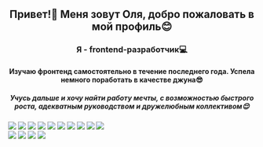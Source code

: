 <h2 align="center">Привет!👋 Меня зовут Оля, добро пожаловать в мой профиль😊
<h3 align="center">Я - frontend-разработчик💻</h3>
 <div><h4 align="center">Изучаю фронтенд самостоятельно в течение последнего года. Успела немного поработать в качестве джуна😎</h4> </div>
<div><h5 align="center"> Учусь дальше и хочу найти работу мечты, с возможностью быстрого роста, адекватным руководством и дружелюбным коллективом😌</h5></div>
<div display='flex'>
 <img src="https://img.shields.io/badge/html5-%23E34F26.svg?style=for-the-badge&logo=html5&logoColor=white"/>
 <img src="https://img.shields.io/badge/javascript-%23323330.svg?style=for-the-badge&logo=javascript&logoColor=%23F7DF1E"/>
 <img src="https://img.shields.io/badge/react-%2320232a.svg?style=for-the-badge&logo=react&logoColor=%2361DAFB"/>
 <img src="https://img.shields.io/badge/vuejs-%2335495e.svg?style=for-the-badge&logo=vuedotjs&logoColor=%234FC08D"/>
 <img src="https://img.shields.io/badge/typescript-%23007ACC.svg?style=for-the-badge&logo=typescript&logoColor=white"/>
 <img src="https://img.shields.io/badge/css3-%231572B6.svg?style=for-the-badge&logo=css3&logoColor=white"/>
 <img src="https://img.shields.io/badge/SASS-hotpink.svg?style=for-the-badge&logo=SASS&logoColor=white"/>
 <img src="https://img.shields.io/badge/bootstrap-%23563D7C.svg?style=for-the-badge&logo=bootstrap&logoColor=white"/>
 <img src="https://img.shields.io/badge/tailwindcss-%2338B2AC.svg?style=for-the-badge&logo=tailwind-css&logoColor=white"/>
 <img src="https://img.shields.io/badge/git-%23F05033.svg?style=for-the-badge&logo=git&logoColor=white"/>
 </div>
 <img src="https://github-profile-summary-cards.vercel.app/api/cards/profile-details?username=OlyaBogdanova&theme=transparent"/>
 <img src="https://github-readme-stats.vercel.app/api/top-langs/?username=OlyaBogdanova&layout=compact"
 <div display='flex'>
 <img src="https://github-profile-summary-cards.vercel.app/api/cards/productive-time?username=OlyaBogdanova&theme=transparent"/>
 <img src='https://github-profile-summary-cards.vercel.app/api/cards/repos-per-language?username=OlyaBogdanova&theme=transparent'/>
 </div>



<!--
**OlyaBogdanova/OlyaBogdanova** is a ✨ _special_ ✨ repository because its `README.md` (this file) appears on your GitHub profile.

Here are some ideas to get you started:

- 🔭 I’m currently working on ...
- 🌱 I’m currently learning ...
- 👯 I’m looking to collaborate on ...
- 🤔 I’m looking for help with ...
- 💬 Ask me about ...
- 📫 How to reach me: ...
- 😄 Pronouns: ...
- ⚡ Fun fact: ...
-->
